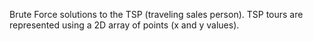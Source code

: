 Brute Force solutions to the TSP (traveling sales person). TSP tours are represented using a 2D array of points (x and y values).
